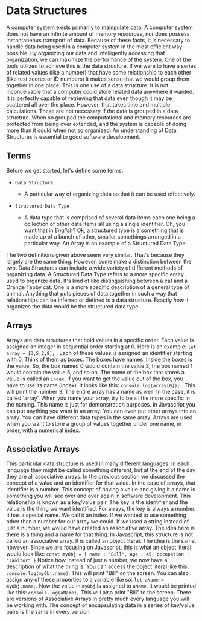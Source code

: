 # Data Structures

A computer system exists primarily to mainpulate data. A computer system does not have an infinite amount of memory resources,
nor does possess instantaneous transport of data. Because of these facts, it is necessary to handle data being used in a
computer system in the most efficient way possible. By organizing our data and intelligently accessing that organization,
we can maximize the performance of the system. One of the tools utilized
to achieve this is the data structure. If we were to have a series of related values (like a number)
that have some relationship to each other (like test scores or ID numbers) it makes sense that we would group them
together in one place.
This is one use of a data structure. It is not inconceivable that a computer could store related data anywhere it wanted.
It is perfectly capable of retrieving that data even though it may be scattered all over the place. However, that takes time
and multiple calculations. These are not necessary if the data is grouped in a data structure. When so grouped the
computational and memory resources are protected from being over extended, and the system is capable of doing
more than it could when not so organized. An understanding of Data Structures is essential to good software development.

## Terms

Before we get started, let's define some terms.

* `Data Structure`

    - A particular way of organizing data so that it can be used effectively.

* `Structured Data Type`

    - A data type that is comprised of several
    data items each one being a collection of other data items all using a single identifier.
    Oh, you want that in *English*?
    Ok, a structured type is a something that
    is made up of a bunch of other, smaller somethings
    arranged in a particular way.
    An Array is an example of a Structured Data Type.

The two definitions given above seem very similar. That's because they largely are the same thing. However,
some make a distinction between the two.
Data Structures can include a wide variety of different methods of organizing data. A Structured Data Type refers to a more
specific entity used to organize data. It's kind of like distinguishing between a cat and a Orange Tabby cat.
One is a more specific description of a general type of animal.
Anything that puts pieces of data together in such a way that
relationships can be inferred or defined is a data structure.
Exactly *how* it organizes the data would be the structured data type.

## Arrays

Arrays are data structures that hold values in a specific order.
Each value is assigned an integer in sequential order starting at 0.
Here is an example: `let array = [3,5,2,8];` . Each of these values is assigned an identifier starting with 0.
Think of them as boxes. The boxes have names. Inside the boxes is the value.
So, the box named 0 would contain the value 3, the box named 1 would contain the value 5, and so on.
The name of the box that stores a value is called an `index`. If you want to get the value out of the box,
you have to use its name (index). It looks like this: `console.log(array[0]);` . This will print the number 3.
The entire array has a name as well. In the case, it is called 'array'.
When you name your array, try to be a little more specific in the naming. This name is just for demonstration purposes.
In Javascript you can put anything you want in an array. You can even put other arrays into an array.
You can have different data types in the same array.
Arrays are used when you want to store a group of values together under one name, in order, with a numerical index.

## Associative Arrays

This particular data structure is used in many different languages.
In each language they might be called something different, but at the end of the day they are all associative arrays.
In the previous section we discussed the concept of a value and an identifier for that value.
In the case of arrays, that identifier is a number.
This concept of having a value and giving it a name is something you will
see over and over again in software development. This relationship is known as a key/value pair. The key is the identifier
and the value is the thing we want identified. For arrays, the key is always a number.
It has a special name. We call it an index. If we wanted to use something other than a number for our array we could.
If we used a string instead of just a number, we would have created an associative array.
The idea here is there is a thing and a name for that thing.
In Javascript, this structure is not called an associative array.
It is called an object literal. The idea is the same, however.
Since we are focusing on Javascript, this is what an object literal would look like: `const myObj = {
name : "Bill",
age : 45,
occupation : "Janitor"
}` Notice how instead of just a number, we now have a description of what the thing is.
You can access the object literal like this: `console.log(myObj.name)`. This will print "Bill" on the screen.
You can also assign any of these properties to a variable like so: `let aName = myObj.name;`. Now the value in `myObj`
is assigned to `aName`.
It would be printed like this: `console.log(aName);`
This will also print "Bill" to the screen. There are versions of Associative Arrays in pretty much every language you will be
working with. The concept of encapsulating data in a series of key/value pairs is the same in every version.

